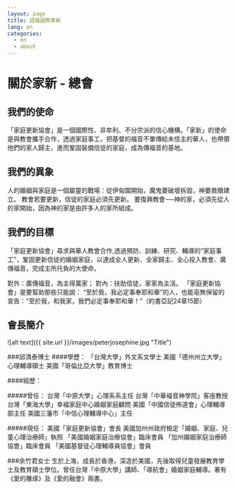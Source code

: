 ```yaml
---
layout: page
title: 認識國際家新
lang: en
categories: 
  - en
  - about
---
```


關於家新 - 總會
==============

我們的使命
---------

「家庭更新協會」是一個國際性、非牟利、不分宗派的信心機構。「家新」的使命是與教會攜手合作，透過家庭事工，把基督的福音不單傳給未信主的華人，也帶領他們的家人歸主，進而鞏固裝備信徒的家庭，成為傳福音的基地。

我們的異象
----------

人的婚姻與家庭是一個屬靈的戰場：從伊甸園開始，魔鬼要破壞拆毀，神要救贖建立。 
教會若要更新，信徒的家庭必須先更新。 
要復興教會──神的家，必須先從人的家開始，因為神的家是由許多人的家所組成。

我們的目標
----------
「家庭更新協會」尋求與華人教會合作,透過預防、訓練、研究、輔導的“家庭事工”，鞏固更新信徒的婚姻家庭，以達成全人更新、全家歸主、全心投入教會、廣傳福音，完成主所托負的大使命。

對外：廣傳福音，為主得萬家； 
對內：扶助信徒，家家為主活。 
「家庭更新協會」是要幫助那些只能說：
“至於我，我必定事奉耶和華”的人，也能亳無保留的宣告：“至於我，和我家，我們必定事奉耶和華！”（約書亞記24章15節）

會長簡介
-------
![alt text]({{ site.url }}/images/peterjosephine.jpg "Title")

###邱清泰博士 
####學歷： 
「台灣大學」外文系文學士 
美國「德州州立大學」心理輔導碩士 
美國「哥倫比亞大學」教育博士

####經歷：

#####曾任： 
台灣「中原大學」心理系系主任 
台灣「中華褔音神學院」客座教授 
台灣「東海大學」幸褔家庭中心婚姻家庭顧問 
美國「中國信徒佈道會」心理輔導部主任 
美國三藩巿「中信心理輔導中心」主任

#####現任： 
美國「家庭更新協會」會長 
美國加州州政府檢定「婚姻、家庭、兒童心理治療師」執照 
「美國婚姻家庭治療協會」臨床會員 
「加州婚姻家庭治療師協會」臨床會員 
「美國基督徒心理輔導員協會」會員

###余竹君女士
生於上海，成長於香港，深造於美國，先後取得兒童發展教育學士及教育碩士學位。曾任台灣「中原大學」講師、「導航會」婚姻家庭輔導。著有《愛的雕琢》及《愛的融會》兩書。
